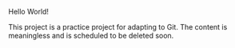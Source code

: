 Hello World!

This project is a practice project for adapting to Git. The content is meaningless and is scheduled to be deleted soon.